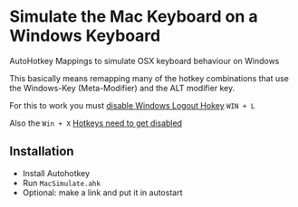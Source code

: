 # Simulate the Mac Keyboard on a Windows Keyboard


AutoHotkey Mappings to simulate OSX keyboard behaviour on Windows

This basically means remapping many of the hotkey combinations that use the Windows-Key (Meta-Modifier) and the ALT modifier key.


For this to work you must [disable Windows Logout Hokey](http://www.howtogeek.com/howto/windows-vista/disableenable-lock-workstation-functionality-windows-l/) `WIN + L`

Also the `Win + X`  [Hotkeys need to get disabled](http://www.howtogeek.com/howto/windows-vista/disable-winx-shortcut-keys-on-windows-vista/)


## Installation

+ Install Autohotkey
+ Run `MacSimulate.ahk`
+ Optional: make a link and put it in autostart

